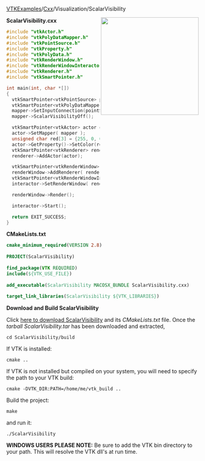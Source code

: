 [VTKExamples](/home/)/[Cxx](/Cxx)/Visualization/ScalarVisibility

<img align="right" src="https://github.com/lorensen/VTKExamples/blob/gh-pages/Testing/Baseline/Visualization/TestScalarVisibility.png?raw=true" width="256" />

**ScalarVisibility.cxx**
```c++
#include "vtkActor.h"
#include "vtkPolyDataMapper.h"
#include "vtkPointSource.h"
#include "vtkProperty.h"
#include "vtkPolyData.h"
#include "vtkRenderWindow.h"
#include "vtkRenderWindowInteractor.h"
#include "vtkRenderer.h"
#include "vtkSmartPointer.h"

int main(int, char *[])
{
  vtkSmartPointer<vtkPointSource> pointSource = vtkSmartPointer<vtkPointSource>::New();
  vtkSmartPointer<vtkPolyDataMapper> mapper = vtkSmartPointer<vtkPolyDataMapper>::New();
  mapper->SetInputConnection(pointSource->GetOutputPort());
  mapper->ScalarVisibilityOff();

  vtkSmartPointer<vtkActor> actor = vtkSmartPointer<vtkActor>::New();
  actor->SetMapper( mapper );
  unsigned char red[3] = {255, 0, 0};
  actor->GetProperty()->SetColor(red[0], red[1], red[2]);
  vtkSmartPointer<vtkRenderer> renderer = vtkSmartPointer<vtkRenderer>::New();
  renderer->AddActor(actor);

  vtkSmartPointer<vtkRenderWindow> renderWindow = vtkSmartPointer<vtkRenderWindow>::New();
  renderWindow->AddRenderer( renderer );
  vtkSmartPointer<vtkRenderWindowInteractor> interactor = vtkSmartPointer<vtkRenderWindowInteractor>::New();
  interactor->SetRenderWindow( renderWindow );

  renderWindow->Render();

  interactor->Start();

  return EXIT_SUCCESS;
}
```
**CMakeLists.txt**
```cmake
cmake_minimum_required(VERSION 2.8)
 
PROJECT(ScalarVisibility)
 
find_package(VTK REQUIRED)
include(${VTK_USE_FILE})
 
add_executable(ScalarVisibility MACOSX_BUNDLE ScalarVisibility.cxx)
 
target_link_libraries(ScalarVisibility ${VTK_LIBRARIES})
```

**Download and Build ScalarVisibility**

Click [here to download ScalarVisibility](https://github.com/lorensen/VTKWikiExamplesTarballs/raw/master/ScalarVisibility.tar) and its *CMakeLists.txt* file.
Once the *tarball ScalarVisibility.tar* has been downloaded and extracted,
```
cd ScalarVisibility/build 
```
If VTK is installed:
```
cmake ..
```
If VTK is not installed but compiled on your system, you will need to specify the path to your VTK build:
```
cmake -DVTK_DIR:PATH=/home/me/vtk_build ..
```
Build the project:
```
make
```
and run it:
```
./ScalarVisibility
```
**WINDOWS USERS PLEASE NOTE:** Be sure to add the VTK bin directory to your path. This will resolve the VTK dll's at run time.

